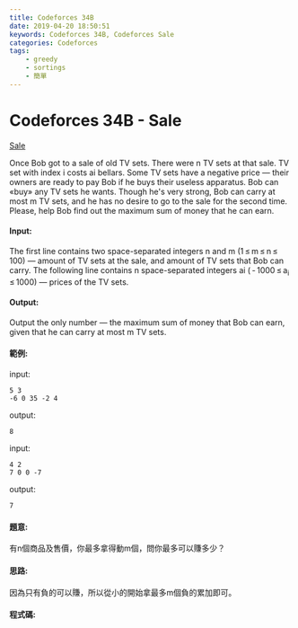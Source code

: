 ```yaml
---
title: Codeforces 34B
date: 2019-04-20 18:50:51
keywords: Codeforces 34B, Codeforces Sale
categories: Codeforces
tags:
    - greedy
    - sortings
    - 簡單
---
```

# Codeforces 34B - Sale
[Sale](https://codeforces.com/problemset/problem/34/B)

Once Bob got to a sale of old TV sets. There were n TV sets at that sale. TV set with index i costs ai bellars. Some TV sets have a negative price — their owners are ready to pay Bob if he buys their useless apparatus. Bob can «buy» any TV sets he wants. Though he's very strong, Bob can carry at most m TV sets, and he has no desire to go to the sale for the second time. Please, help Bob find out the maximum sum of money that he can earn.
<!-- more -->
#### Input:
The first line contains two space-separated integers n and m (1 ≤ m ≤ n ≤ 100) — amount of TV sets at the sale, and amount of TV sets that Bob can carry. The following line contains n space-separated integers ai ( - 1000 ≤ a<sub>i</sub> ≤ 1000) — prices of the TV sets.

#### Output:
Output the only number — the maximum sum of money that Bob can earn, given that he can carry at most m TV sets.

#### 範例:
input:
```
5 3
-6 0 35 -2 4
```
output:
```
8
```
input:
```
4 2
7 0 0 -7
```
output:
```
7
```

#### 題意:
有n個商品及售價，你最多拿得動m個，問你最多可以賺多少？

#### 思路:
因為只有負的可以賺，所以從小的開始拿最多m個負的累加即可。

#### 程式碼:
<script src="https://gist.github.com/Daviswww/31b38649f55b7f93e7e46ccafe952bee.js"></script>
